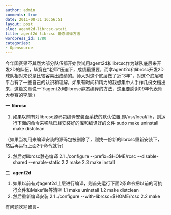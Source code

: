 ```yaml
---
author: admin
comments: true
date: 2011-08-31 16:56:51
layout: post
slug: agent2d-librcsc-stati
title: agent2d librcsc 静态编译方法
wordpress_id: 1780
categories:
- Opensource
---
```


今年国赛果不其然大部分队伍都开始尝试用agent2d和librcsc作为球队底层来开发2D的队伍，毕竟在“老师”压迫下，成绩最重要，而拿agent2d和librcsc开发2D球队相对来说是比较容易出成绩的。师大对这个底层做了近“3年”，对这个底层和平台有了一些自己的认识和理解，如果有时间和精力的我想集中人手作几份文档出来，这篇文章说一下agent2d和librcsc静态编译的方法，这里要感谢09年代表师大参赛的李辰:)

**一  librcsc**
1) 如果以前有对librcsc源码包编译安装至系统的默认位置,即/usr/local/lib，则运行下面的命令来移除已经安装好的库和编译好的文件
sudo make uninstall
make distclean

（如果当初用来编译安装的源码包被删除了，则找一份新的librcsc重新安装下，然后再运行上面2个命令就行）

2) 然后对librcsc静态编译
2.1 ./configure --prefix=$HOME/rcsc --disable-shared --enable-static
2.2 make
2.3 make install

**二   agent2d**
1) 如果以前有对agent2d上层进行编译，则首先运行下面2条命令把以前的可执行文件和Makefile等清空
1.1 make uninstall
1.2 make distclean
2) 然后重新编译安装
2.1 ./configure --with-librcsc=$HOME/rcsc
2.2 make

有问题欢迎留言~
